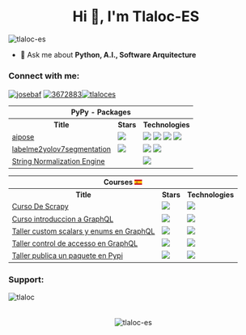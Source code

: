 <h1 align="center">Hi 👋, I'm Tlaloc-ES</h1>
<p align="left"> <img src="https://komarev.com/ghpvc/?username=tlaloc-es&label=Profile%20views&color=0e75b6&style=flat" alt="tlaloc-es" /> </p>

- 💬 Ask me about **Python, A.I., Software Arquitecture**

<h3 align="left">Connect with me:</h3>
<p align="left">
<a href="https://linkedin.com/in/josebaf" target="blank"><img align="center" src="https://raw.githubusercontent.com/rahuldkjain/github-profile-readme-generator/master/src/images/icons/Social/linked-in-alt.svg" alt="josebaf" height="30" width="40" /></a>
<a href="https://stackoverflow.com/users/3672883" target="blank"><img align="center" src="https://raw.githubusercontent.com/rahuldkjain/github-profile-readme-generator/master/src/images/icons/Social/stack-overflow.svg" alt="3672883" height="30" width="40" /></a><a href="https://dev.to/tlaloces" target="blank"><img align="center" src="https://raw.githubusercontent.com/rahuldkjain/github-profile-readme-generator/master/src/images/icons/Social/devto.svg" alt="tlaloces" height="30" width="40" /></a>
</p>


  <table  align="center">
    <tr>
      <th colspan="3">PyPy - Packages</th>
    </tr>
    <tr>
      <th>Title</th>
      <th>Stars</th>
      <th>Technologies</th>
    </tr>
    <tr>
      <td><a href="https://github.com/Tlaloc-Es/aipose">aipose</a></td>
      <td>
       <img src="https://img.shields.io/github/stars/Tlaloc-Es/aipose?color=yellow&logoColor=black&style=flat-square"></img>
      </td>
      <td>
        <img src="https://img.shields.io/badge/Python-black?style=flat-square&logo=Python"></img>
        <img src="https://img.shields.io/badge/PyTorch-black?style=flat-square&logo=PyTorch"></img>
        <img src="https://img.shields.io/badge/OpenCV-black?style=flat-square&logo=OpenCV"></img>
        <href a="https://pypi.org/project/aipose/"> <img src="https://img.shields.io/badge/PyPi-black?style=flat-square&logo=PyPi"></img> </a>
      </td>
    </tr>
    <tr>
      <td><a href="https://github.com/Tlaloc-Es/labelme2yolov7segmentation">labelme2yolov7segmentation</a></td>
      <td>
        <img src="https://img.shields.io/github/stars/Tlaloc-Es/labelme2yolov7segmentation?color=yellow&logoColor=black&style=flat-square"></img>
      </td>
      <td>
        <img src="https://img.shields.io/badge/Python-black?style=flat-square&logo=Python"></img>
        <href a="https://pypi.org/project/labelme2yolov7segmentation/"> <img src="https://img.shields.io/badge/PyPi-black?style=flat-square&logo=PyPi"></img> </a>
      </td>
    </tr>
    <tr>
      <td>
        <a href="https://github.com/Tlaloc-Es/StringNormalizationEngine">String Normalization Engine</a></td>
      <td></td>
      <td>
        <img src="https://img.shields.io/badge/Python-black?style=flat-square&logo=Python"></img>
      </td>
    </tr>
  </table>

   <table  align="center">
    <tr>
      <th colspan="3">Courses <img style="height:10px" src="https://raw.githubusercontent.com/linssen/country-flag-icons/master/images/svg/esp.svg"></th>
    </tr>
    <tr>
      <th>Title</th>
      <th>Stars</th>
      <th>Technologies</th>
    </tr>
    <tr>
      <td><a href="https://github.com/Tlaloc-Es/curso-scrapy">Curso De Scrapy</a></td>
      <td>
        <img src="https://img.shields.io/github/stars/Tlaloc-Es/curso-scrapy?color=yellow&logoColor=black&style=flat-square"></img>
      </td>
      <td>
        <img src="https://img.shields.io/badge/Python-black?style=flat-square&logo=Python"></img>
      </td>
    </tr>
    <tr>
      <td><a href="https://github.com/Tlaloc-Es/Curso-Introduccion-a-GraphQL">Curso introduccion a GraphQL</a></td>
      <td>
        <img src="https://img.shields.io/github/stars/Tlaloc-Es/Curso-Introduccion-a-GraphQL?color=yellow&logoColor=black&style=flat-square"></img>
      </td>
      <td>
        <img src="https://img.shields.io/badge/GraphQL-black?style=flat-square&logo=GraphQL"></img>
      </td>
    </tr>
    <tr>
      <td><a href="https://github.com/Tlaloc-Es/Taller-custom-scalars-y-enums-en-graphql">Taller custom scalars y enums en GraphQL</a></td>
      <td>
          <img src="https://img.shields.io/github/stars/Tlaloc-Es/Taller-custom-scalars-y-enums-en-graphql?color=yellow&logoColor=black&style=flat-square"></img>
      </td>
      <td>
        <img src="https://img.shields.io/badge/Python-black?style=flat-square&logo=Python"></img>
      </td>
    </tr>
    <tr>
      <td><a href="https://github.com/Tlaloc-Es/Taller-control-de-accesso-en-GraphQL">Taller control de accesso en GraphQL</a></td>
      <td>
        <img src="https://img.shields.io/github/stars/Tlaloc-Es/Taller-control-de-accesso-en-GraphQL?color=yellow&logoColor=black&style=flat-square"></img>
      </td>
      <td>
        <img src="https://img.shields.io/badge/GraphQL-black?style=flat-square&logo=GraphQL"></img>
      </td>
    </tr>
    <tr>
      <td><a href="https://github.com/Tlaloc-Es/Taller-publica-un-paquete-en-Pypi">Taller publica un paquete en Pypi</a></td>
      <td>
        <img src="https://img.shields.io/github/stars/Tlaloc-Es/Taller-publica-un-paquete-en-Pypi?color=yellow&logoColor=black&style=flat-square"></img>
      </td>
      <td>
        <img src="https://img.shields.io/badge/Python-black?style=flat-square&logo=Python"></img>      
      </td>
    </tr>
  </table>

<h3 align="left">Support:</h3>
<p><a href="https://www.buymeacoffee.com/tlaloc"> <img align="left" src="https://cdn.buymeacoffee.com/buttons/v2/default-yellow.png" height="50" width="210" alt="tlaloc" /></a></p><br><br>

<p><img align="center" src="https://github-readme-stats.vercel.app/api/top-langs?username=tlaloc-es&show_icons=true&locale=en&layout=compact" alt="tlaloc-es" /></p>

